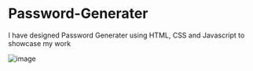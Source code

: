 # Password-Generater
I have designed Password Generater using HTML, CSS and Javascript to showcase my work


![image](https://github.com/kaustubhgadakh/Password-Generater/assets/96276958/47afb140-87ad-45d4-8fc7-e95f824226ca)
